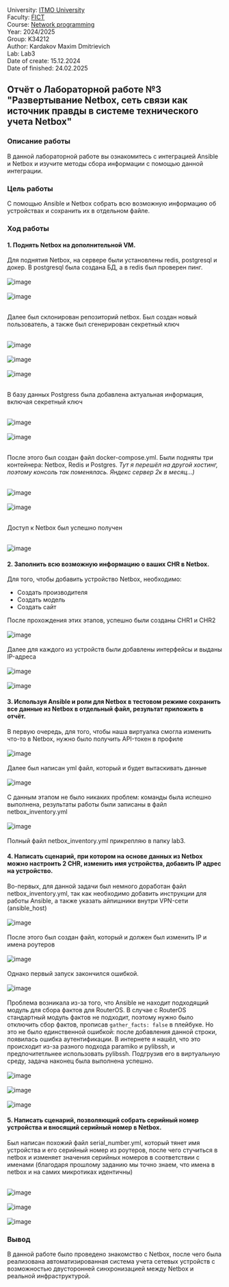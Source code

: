 University: [ITMO University](https://itmo.ru/ru/)  
Faculty: [FICT](https://fict.itmo.ru)  
Course: [Network programming](https://github.com/itmo-ict-faculty/network-programming)  
Year: 2024/2025  
Group: K34212  
Author: Kardakov Maxim Dmitrievich  
Lab: Lab3  
Date of create: 15.12.2024  
Date of finished: 24.02.2025 

## Отчёт о Лабораторной работе №3 <br>"Развертывание Netbox, сеть связи как источник правды в системе технического учета Netbox"

### Описание работы

В данной лабораторной работе вы ознакомитесь с интеграцией Ansible и Netbox и изучите методы сбора информации с помощью данной интеграции.


### Цель работы

С помощью Ansible и Netbox собрать всю возможную информацию об устройствах и сохранить их в отдельном файле.


### Ход работы

#### 1. Поднять Netbox на дополнительной VM.  

Для поднятия Netbox, на сервере были установлены redis, postgresql и докер. В postgresql была создана БД, а в redis был проверен пинг.<br/><br/>
![image](https://github.com/user-attachments/assets/c954447e-18f7-4856-add4-34ded25f5c8d)<br/><br/>
![image](https://github.com/user-attachments/assets/d20401a9-ae25-4282-94f7-08c20b3a606a)<br/><br/>

Далее был склонирован репозиторий netbox. Был создан новый пользователь, а также был сгенерирован секретный ключ<br/><br/>

![image](https://github.com/user-attachments/assets/046fde5d-b02a-4240-bc5f-3c2a38cd1bab)<br/><br/>
![image](https://github.com/user-attachments/assets/264e3c18-a851-4aa1-9c52-9c2c41bf413f)<br/><br/>
![image](https://github.com/user-attachments/assets/db9f3436-0220-4c59-a533-79c1c6a0e626)<br/><br/>

В базу данных Postgress была добавлена актуальная информация, включая секретный ключ<br/><br/>

![image](https://github.com/user-attachments/assets/e2da21d1-707e-497c-815f-db8c2ba3550b)<br/><br/>
![image](https://github.com/user-attachments/assets/2593bedc-d998-486b-8804-faa02386755a)<br/><br/>

После этого был создан файл docker-compose.yml. Были подняты три контейнера: Netbox, Redis и Postgres. *Тут я перешёл на другой хостинг, поэтому консоль так поменялась. Яндекс сервер 2к в месяц...)* <br/><br/>

![image](https://github.com/user-attachments/assets/e166a825-7f66-493a-ba35-01a500739a67)<br/><br/>
![image](https://github.com/user-attachments/assets/5ed81470-8bf1-45d2-82a0-a35bf4467502)<br/><br/>

Доступ к Netbox был успешно получен<br/><br/>

![image](https://github.com/user-attachments/assets/a76fa729-c18e-43bb-8f5e-00283924cc9f)<br/>

#### 2. Заполнить всю возможную информацию о ваших CHR в Netbox.  

Для того, чтобы добавить устройство Netbox, необходимо:
- Создать производителя
- Создать модель
- Создать сайт

После прохождения этих этапов, успешно были созданы CHR1 и CHR2<br/><br/>
![image](https://github.com/user-attachments/assets/30cd5cb9-a0ed-4db4-a5b9-86e9ea8bf4e2)<br/><br/>
Далее для каждого из устройств были добавлены интерфейсы и выданы IP-адреса<br/><br/>
![image](https://github.com/user-attachments/assets/3a134bc8-c59b-4164-9672-c2a9e243b7bb)<br/><br/>
![image](https://github.com/user-attachments/assets/7ea28ab7-6b79-4f5a-9901-d0f1d64e5be8)<br/>

#### 3. Используя Ansible и роли для Netbox в тестовом режиме сохранить все данные из Netbox в отдельный файл, результат приложить в отчёт.  

В первую очередь, для того, чтобы наша виртуалка смогла изменить что-то в Netbox, нужно было получить API-токен в профиле<br/><br/>
![image](https://github.com/user-attachments/assets/c15a1dab-5505-43a6-bf0e-433a1687f36b)<br/><br/>
Далее был написан yml файл, который и будет вытаскивать данные<br/><br/>
![image](https://github.com/user-attachments/assets/39fd0672-604f-4279-b956-6bc5bcc60e58)<br/><br/>
С данным этапом не было никаких проблем: команды была испешно выполнена, результаты работы были записаны в файл netbox_inventory.yml<br/><br/>
![image](https://github.com/user-attachments/assets/ea9876d3-7801-4b3d-a1bb-8f948e24b4ab)<br/><br/>
Полный файл netbox_inventory.yml прикрепляю в папку lab3.

#### 4. Написать сценарий, при котором на основе данных из Netbox можно настроить 2 CHR, изменить имя устройства, добавить IP адрес на устройство.  

Во-первых, для данной задачи был немного доработан файл netbox_inventory.yml, так как необходимо добавить инструкции для работы Ansible, а также указать айпишники внутри VPN-сети (ansible_host)<br/><br/>
![image](https://github.com/user-attachments/assets/cadd2c43-1a22-4eff-8491-dc62bfa81fd4)<br/><br/>
После этого был создан файл, который и должен был изменить IP и имена роутеров<br/><br/>
![image](https://github.com/user-attachments/assets/9f0923a6-0d69-4431-853e-9967a6f58d13)<br/><br/>
Однако первый запуск закончился ошибкой. <br/><br/>
![image](https://github.com/user-attachments/assets/c9e0d26b-8e41-4c1c-8d84-56d098cc56ba)<br/><br/>
Проблема возникала из-за того, что Ansible не находит подходящий модуль для сбора фактов для RouterOS. В случае с RouterOS стандартный модуль фактов не подходит, поэтому нужно было отключить сбор фактов, прописав `gather_facts: false` в плейбуке. Но это не было единственной ошибкой: после добавления данной строки, появилась ошибка аутентификации. В интернете я нашёл, что это происходит из-за разного подхода paramiko и pylibssh, и предпочитетльнее использовать pylibssh. Подгрузив его в виртуальную среду, задача наконец была выполнена успешно.<br/><br/>
![image](https://github.com/user-attachments/assets/8aaaa91a-d03c-40c4-a939-85adbfa71bdc)<br/><br/>
![image](https://github.com/user-attachments/assets/dbff632f-28f2-480b-abcf-ca8b2ee274e4)<br/><br/>
![image](https://github.com/user-attachments/assets/c7c399dd-7722-49bb-9bd9-8f0203c50eee)<br/>

#### 5. Написать сценарий, позволяющий собрать серийный номер устройства и вносящий серийный номер в Netbox.  

Был написан похожий файл serial_number.yml, который тянет имя устройства и его серийный номер из роутеров, после чего стучиться в netbox и изменяет значения серийных номеров в соответствии с именами (благодаря прошлому заданию мы точно знаем, что имена в netbox и на самих микротиках идентичны)<br/><br/>

![image](https://github.com/user-attachments/assets/19fb796e-9e03-44cb-b57a-4e9b4ee41a40)<br/><br/>
![image](https://github.com/user-attachments/assets/8f5c9aab-0dfa-4ae3-8704-87e4160d329a)<br/><br/>
![image](https://github.com/user-attachments/assets/a81ededb-cf57-45fe-a589-940a6dc7a0cc)<br/>

### Вывод

В данной работе было проведено знакомство с Netbox, после чего была реализована автоматизированная система учета сетевых устройств с возможностью двусторонней синхронизацией между Netbox и реальной инфраструктурой.
